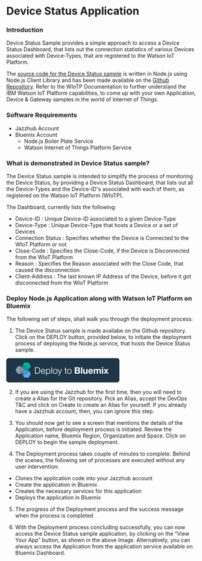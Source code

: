 # Device Status Application

### Introduction

Device Status Sample provides a simple approach to access a Device Status Dashboard, that lists out the connection statistics of various Devices associated with Device-Types, that are registered to the Watson IoT Platform.

The [source code for the Device Status sample](https://github.com/amprasanna/device-status) is written in Node.js using Node.js Client Library and has been made available on the [Github Repository](https://github.com/amprasanna/device-status). Refer to the WIoTP Documentation to further understand the IBM Watson IoT Platform capabilities, to come up with your own Application, Device & Gateway samples in the world of Internet of Things.

### Software Requirements

* Jazzhub Account
* Bluemix Account
     * Node.js Boiler Plate Service
     * Watson Internet of Things Platform Service

### What is demonstrated in Device Status sample?

The Device Status sample is intended to simplify the process of monitoring the Device Status, by providing a Device Status Dashboard, that lists out all the Device-Types and the Device-ID's associated with each of them, as registered on the Watson IoT Platform (WIoTP).

The Dashboard, currently lists the following:

* Device-ID                   : Unique Device-ID associated to a given Device-Type
* Device-Type                 : Unique Device-Type that hosts a Device or a set of Devices
* Connection Status           : Specifies whether the Device is Connected to the WIoT Platform or not
* Close-Code                  : Specifies the Close-Code, if the Device is Disconnected from the WIoT Platform
* Reason                      : Specifies the Reason associated with the Close Code, that caused the disconnection
* Client-Address              : The last known IP Address of the Device, before it got disconnected from the WIoT Platform


### Deploy Node.js Application along with Watson IoT Platform on Bluemix

The following set of steps, shall walk you through the deployment process:

1. The Device Status sample is made availabe on the Github repository. Click on the DEPLOY button, provided below, to initiate the deployment process of deploying the Node.js service, that hosts the Device Status sample.

[![](https://github.com/amprasanna/iot-cognitive-samples/blob/master/deploy.png)](https://hub.jazz.net/deploy/index.html?repository=https://github.com/amprasanna/device-status)

2. If you are using the Jazzhub for the first time, then you will need to create a Alias for the Git repository. Pick an Alias, accept the DevOps T&C and click on Create to create an Alias for yourself. If you already have a Jazzhub account, then, you can ignore this step.

3. You should now get to see a screen that mentions the details of the Application, before deployment process is initiated. Review the Application name, Bluemix Region, Organization and Space. Click on DEPLOY to begin the sample deployment.

4. The Deployment process takes couple of minutes to complete. Behind the scenes, the following set of processes are executed without any user intervention:

- Clones the application code into your Jazzhub account
- Create the application in Bluemix
- Creates the necessary services for this application
- Deploys the application in Bluemix

5. The progress of the Deployment process and the success message when the process is completed

6. With the Deployment process concluding successfully, you can now access the Device Status sample application, by clicking on the “View Your App” button, as shown in the above Image. Alternatively, you can always access the Application from the application service available on Bluemix Dashboard.

